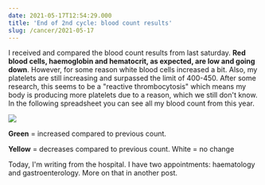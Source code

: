 ```yaml
---
date: 2021-05-17T12:54:29.000
title: 'End of 2nd cycle: blood count results'
slug: /cancer/2021-05-17
---
```


I received and compared the blood count results from last saturday. **Red blood cells, haemoglobin and hematocrit, as expected, are low and going down**. However, for some reason white blood cells increased a bit. Also, my platelets are still increasing and surpassed the limit of 400-450. After some research, this seems to be a "reactive thrombocytosis" which means my body is producing more platelets due to a reason, which we still don't know. In the following spreadsheet you can see all my blood count from this year.

![](/images/55ccef9f4656b2aad4488125678b5c8c_e1aee87d.jpg)

**Green** = increased compared to previous count.

**Yellow** = decreases compared to previous count. White = no change

Today, I'm writing from the hospital. I have two appointments: haematology and gastroenterology. More on that in another post.
